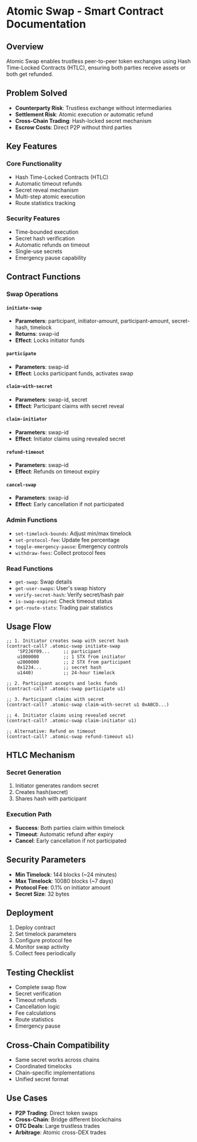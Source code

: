 # Atomic Swap - Smart Contract Documentation

## Overview
Atomic Swap enables trustless peer-to-peer token exchanges using Hash Time-Locked Contracts (HTLC), ensuring both parties receive assets or both get refunded.

## Problem Solved
- **Counterparty Risk**: Trustless exchange without intermediaries
- **Settlement Risk**: Atomic execution or automatic refund
- **Cross-Chain Trading**: Hash-locked secret mechanism
- **Escrow Costs**: Direct P2P without third parties

## Key Features

### Core Functionality
- Hash Time-Locked Contracts (HTLC)
- Automatic timeout refunds
- Secret reveal mechanism
- Multi-step atomic execution
- Route statistics tracking

### Security Features
- Time-bounded execution
- Secret hash verification
- Automatic refunds on timeout
- Single-use secrets
- Emergency pause capability

## Contract Functions

### Swap Operations

#### `initiate-swap`
- **Parameters**: participant, initiator-amount, participant-amount, secret-hash, timelock
- **Returns**: swap-id
- **Effect**: Locks initiator funds

#### `participate`
- **Parameters**: swap-id
- **Effect**: Locks participant funds, activates swap

#### `claim-with-secret`
- **Parameters**: swap-id, secret
- **Effect**: Participant claims with secret reveal

#### `claim-initiator`
- **Parameters**: swap-id
- **Effect**: Initiator claims using revealed secret

#### `refund-timeout`
- **Parameters**: swap-id
- **Effect**: Refunds on timeout expiry

#### `cancel-swap`
- **Parameters**: swap-id
- **Effect**: Early cancellation if not participated

### Admin Functions
- `set-timelock-bounds`: Adjust min/max timelock
- `set-protocol-fee`: Update fee percentage
- `toggle-emergency-pause`: Emergency controls
- `withdraw-fees`: Collect protocol fees

### Read Functions
- `get-swap`: Swap details
- `get-user-swaps`: User's swap history
- `verify-secret-hash`: Verify secret/hash pair
- `is-swap-expired`: Check timeout status
- `get-route-stats`: Trading pair statistics

## Usage Flow

```clarity
;; 1. Initiator creates swap with secret hash
(contract-call? .atomic-swap initiate-swap
    'SP2J6Y09...     ;; participant
    u1000000         ;; 1 STX from initiator
    u2000000         ;; 2 STX from participant
    0x1234...        ;; secret hash
    u1440)           ;; 24-hour timelock

;; 2. Participant accepts and locks funds
(contract-call? .atomic-swap participate u1)

;; 3. Participant claims with secret
(contract-call? .atomic-swap claim-with-secret u1 0xABCD...)

;; 4. Initiator claims using revealed secret
(contract-call? .atomic-swap claim-initiator u1)

;; Alternative: Refund on timeout
(contract-call? .atomic-swap refund-timeout u1)
```

## HTLC Mechanism

### Secret Generation
1. Initiator generates random secret
2. Creates hash(secret)
3. Shares hash with participant

### Execution Path
- **Success**: Both parties claim within timelock
- **Timeout**: Automatic refund after expiry
- **Cancel**: Early cancellation if not participated

## Security Parameters
- **Min Timelock**: 144 blocks (~24 minutes)
- **Max Timelock**: 10080 blocks (~7 days)
- **Protocol Fee**: 0.1% on initiator amount
- **Secret Size**: 32 bytes

## Deployment
1. Deploy contract
2. Set timelock parameters
3. Configure protocol fee
4. Monitor swap activity
5. Collect fees periodically

## Testing Checklist
- Complete swap flow
- Secret verification
- Timeout refunds
- Cancellation logic
- Fee calculations
- Route statistics
- Emergency pause

## Cross-Chain Compatibility
- Same secret works across chains
- Coordinated timelocks
- Chain-specific implementations
- Unified secret format

## Use Cases
- **P2P Trading**: Direct token swaps
- **Cross-Chain**: Bridge different blockchains
- **OTC Deals**: Large trustless trades
- **Arbitrage**: Atomic cross-DEX trades

